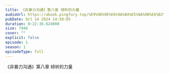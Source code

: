 ```yaml
---
title: 《非暴力沟通》第八章 倾听的力量
audioUrl: https://abook.pingfury.top/%E9%9D%9E%E6%9A%B4%E5%8A%9B%E6%B2%9F%E9%80%9A-%E7%AC%AC%E5%85%AB%E7%AB%A0%20%E5%80%BE%E5%90%AC%E7%9A%84%E5%8A%9B%E9%87%8F-fea9h6to.mp3
pubDate: Oct 14 2024 14:58:05
duration: 0:22:36.624000
size: 7948
cover: ""
explicit: false
episode: 1
season: 1
episodeType: full
---
```

《非暴力沟通》第八章 倾听的力量